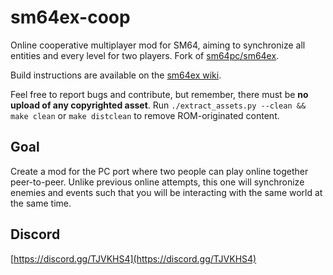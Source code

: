 # sm64ex-coop
Online cooperative multiplayer mod for SM64, aiming to synchronize all entities and every level for two players.
Fork of [sm64pc/sm64ex](https://github.com/sm64pc/sm64ex). 

Build instructions are available on the [sm64ex wiki](https://github.com/sm64pc/sm64ex/wiki).

Feel free to report bugs and contribute, but remember, there must be **no upload of any copyrighted asset**. 
Run `./extract_assets.py --clean && make clean` or `make distclean` to remove ROM-originated content.

## Goal
Create a mod for the PC port where two people can play online together peer-to-peer.
Unlike previous online attempts, this one will synchronize enemies and events such that you will be interacting with the same world at the same time.

## Discord
[https://discord.gg/TJVKHS4](https://discord.gg/TJVKHS4)
